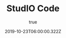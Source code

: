---
title: 'StudIO Code'
excerpt: "StudIO is an iOS app that simulates the same complete development environment that you have on macOS or Ubuntu (or other *nix OS) machine. It primarily focuses on iPad, but it does work perfectly fine on any iPhone."
coverImage: 'https://studiocode.app/img/banner.png'
date: '2019-10-23T06:00:00.322Z'
external: "https://studiocode.app"
author:
  name: Arthur Guiot
  picture: '/img/logo.jpeg'
ogImage:
  url: 'https://studiocode.app/img/banner.png'
---